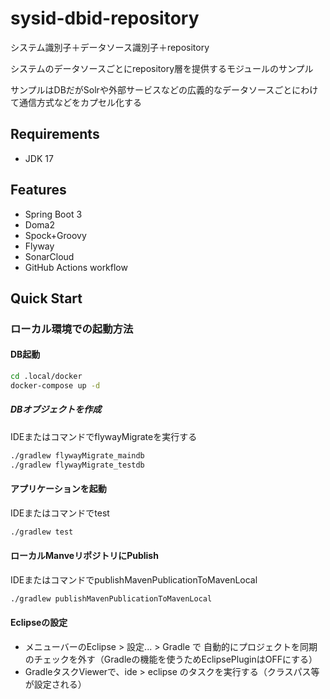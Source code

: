 # sysid-dbid-repository
システム識別子＋データソース識別子＋repository

システムのデータソースごとにrepository層を提供するモジュールのサンプル

サンプルはDBだがSolrや外部サービスなどの広義的なデータソースごとにわけて通信方式などをカプセル化する

## Requirements
- JDK 17

## Features
- Spring Boot 3
- Doma2
- Spock+Groovy
- Flyway
- SonarCloud
- GitHub Actions workflow

## Quick Start

### ローカル環境での起動方法

#### DB起動
```sh
cd .local/docker
docker-compose up -d
```

##### DBオブジェクトを作成
IDEまたはコマンドでflywayMigrateを実行する
```sh
./gradlew flywayMigrate_maindb
./gradlew flywayMigrate_testdb
```

#### アプリケーションを起動
IDEまたはコマンドでtest
```sh
./gradlew test
```

#### ローカルManveリポジトリにPublish
IDEまたはコマンドでpublishMavenPublicationToMavenLocal
```sh
./gradlew publishMavenPublicationToMavenLocal
```

#### Eclipseの設定
- メニューバーのEclipse > 設定... > Gradle で 自動的にプロジェクトを同期 のチェックを外す（Gradleの機能を使うためEclipsePluginはOFFにする）
- GradleタスクViewerで、ide > eclipse のタスクを実行する（クラスパス等が設定される）
